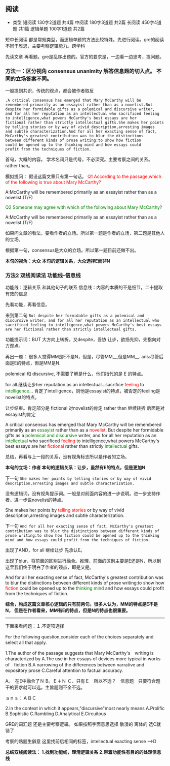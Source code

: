 ## 阅读

- 类型
  短阅读 130字2道题 共4篇
 中阅读 180字3道题 共2篇
 长阅读 450字4道题 共1篇
 逻辑单题 100字1道题 共2篇

短中长阅读 都是常规类型，而逻辑单题的方法比较特殊。先进行阅读。gre的阅读不同于雅思，主要考察逻辑能力。跨学科

先读文章 再看题。gre是乱序出题的。官方的要求是，一边看一边思考，提问题。

### 方法一：区分视角 consensus unanimity 解答信息题的切入点。 不同的立场答案不同。
一般提到共识，传统的观点，都会被作者取反
````
.A critical consensus has emerged that Mary McCarthy will be
remembered primarily as an essayist rather than as a novelist.But
despite her formidable gifts as a polemical and discursive writer,
and for all her reputation as an intellectual who sacrificed feeling
to intelligence,what powers McCarthy's best essays are her
fictional rather than strictly intellectual gifts.She makes her points
by telling stories or by way of vivid description,arresting images
and subtle characterization.And for all her exacting sense of fact,
McCarthy's greatest contribution was to blur the distinctions
between different kinds of prose writing:to show how fiction
could be opened up to the thinking mind and how essays could
profit from the techniques of fiction.
````

首句，大概的内容。
学术名词只是代号，不必深究。主要考察之间的关系。rather than。

模拟提问：
假设这篇文章只有第一句话。
<font color="red">
Q1 According to the passage,which of the following is true about Mary McCarthy?
</font>

A:McCarthy will be remembered primarily as an essayist
rather than as a novelist.(T/F)

<font color="green">
Q2 Someone may agree with which of the following about
Mary McCarthy?
</font>

A:McCarthy will be remembered primarily as an essayist
rather than as a novelist.(T/F)

如果问文章的看法，要看作者的立场。所以第一题是作者的立场，第二题是其他人的立场。

根据第一句，consensus是大众的立场。所以第一题目前还做不出。

**本句的视角：大众**
**本句的逻辑关系，大众选择E而非N**

### 方法2 双线阅读法 功能线-信息线
功能线：逻辑关系 和其他句子的联系
信息线：内容的本质的不是细节，二十提取有效的信息

先看功能，再看信息。

来到第二句
``But
despite her formidable gifts as a polemical and discursive writer,
and for all her reputation as an intellectual who sacrificed feeling
to intelligence,what powers McCarthy's best essays are her
fictional rather than strictly intellectual gifts.``

功能提示词：BUT 大方向上转折。又despite，妥协 让步，欲扬先抑，先指向对方观点。

再出一题：
很多人觉得MM是E不是N，但是，尽管MM__,但是MM__.
ans:尽管后面是E的特点，但是MM是N.

polemical 和 discursive, 不需要了解是什么，他们指代的是 E 的特点。

for all.继续让步her reputation as an intellectual...sacrifice <font color="red">feeling</font> to <font color="green">intelligence</font>...
肯定了intelligence，则他是essayist的特点，被否定的feeling是novelist的特点。

让步结束。肯定部分是 fictional 对novelist的肯定 
rather than 继续转折 后面是对essayist的肯定

A critical consensus has emerged that Mary McCarthy will be
remembered primarily as an <font color="green">essayist</font> rather than as a <font color="red">novelist</font>. But despite her formidable gifts as a <font color="green">polemical and discursive</font> writer, and for all her reputation as an <font color="green">intellectual</font> who sacrificed <font color="red">feeling</font> to intelligence,what powers McCarthy's best essays are her <font color="red">fictional</font> rather than strictly <font color="green">intellectual</font> gifts.

总结，再看与上一段的关系，没有视角标志所以是作者的立场。

**本句的立场：作者
本句的逻辑关系：让步，虽然有E的特点，但是更加N**

下一句
``She makes her points
by telling stories or by way of vivid description,arresting images
and subtle characterization.``

没有逻辑词，没有视角提示词。一般是对前面内容的进一步说明。进一步支持作者。进一步说novelist的特点。

She makes her points
by <font color="red">telling stories</font> or by way of vivid description,arresting images
and subtle characterization.

下一句
``And for all her exacting sense of fact,
McCarthy's greatest contribution was to blur the distinctions
between different kinds of prose writing:to show how fiction
could be opened up to the thinking mind and how essays could
profit from the techniques of fiction.``

出现了AND，for all 继续让步 先承认E。

出现了blur，将前面的区别进行融合。推理，前面的区别主要是E还是N，所以到这里我们终于明白了作者的观点，即是又是。

And for all her exacting sense of fact, McCarthy's greatest contribution was to blur the distinctions between different kinds of prose writing:to show how <font color="red">fiction</font> could be opened up to the <font color="green">thinking mind</font> and how essays could profit from the techniques of fiction.

**综合，构成这篇文章核心逻辑的只有前两句。很多人认为，MM的特点是E不是N， 但是在作者看来，MM有E的特点，但是N的特点也很重要。**

---

下面来看问题：１.不定项选择

For the following question,consider each of the choices separately and　select all that apply.

1.The author of the passage suggests that Mary McCarthy's　writing is characterized by
A.The use in her essays of devices more typical in works of　fiction
B.A narrowing of the differences between narrative and　expository prose
C.Careful attention to factual accuracy.

A。　在E中融合了Ｎ
B。Ｅ＋Ｎ
Ｃ．只有Ｅ　所以不选？　信息题　只要符合题干的要求就可以选。主旨题则不全不选。


ａｎｓ：ＡＢＣ

2.In the context in which it appears,"discursive"most nearly
means
A.Prolific
B.Sophistic
C.Rambling
D.Analytical
E.Circuitous

GRE的词汇题 还是主要考察逻辑。
如果按照字面意思选择 散漫的 离体的 选C就错了 

考察的熟题生僻意
这里找前后相同的标签，intellectual exacting sense -->D

**总结双线阅读法：
1.找到功能线，理清逻辑关系
2.带着功能性有目的的处理信息线**